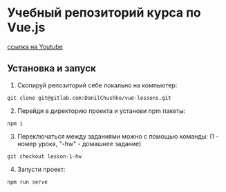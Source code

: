 # Учебный репозиторий курса по Vue.js
[ссылка на Youtube](https://www.youtube.com/playlist?list=PL-wEcSTifrSn5cae0gFQ7Gy7v3t6c7hLF)


## Установка и запуск
1. Скопируй репозиторий себе локально на компьютер:
```
git clone git@gitlab.com:DanilChushko/vue-lessons.git
```

2. Перейди в директорию проекта и установи npm пакеты:
```
npm i
```

3. Переключаться между заданиями можно с помощью команды:
(1 - номер урока, "-hw" - домашнее задание)
```
git checkout lesson-1-hw
```

4. Запусти проект:
```
npm run serve
```
